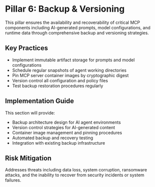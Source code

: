 # Pillar 6: Backup & Versioning

This pillar ensures the availability and recoverability of critical MCP components including AI-generated prompts, model configurations, and runtime data through comprehensive backup and versioning strategies.

## Key Practices

- Implement immutable artifact storage for prompts and model configurations
- Schedule regular snapshots of agent working directories
- Pin MCP server container images by cryptographic digest
- Version control all configuration and policy files
- Test backup restoration procedures regularly

## Implementation Guide

This section will provide:
- Backup architecture design for AI agent environments
- Version control strategies for AI-generated content
- Container image management and pinning procedures
- Automated backup and recovery testing
- Integration with existing backup infrastructure

## Risk Mitigation

Addresses threats including data loss, system corruption, ransomware attacks, and the inability to recover from security incidents or system failures.
